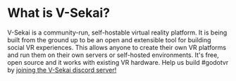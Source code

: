 # What is V-Sekai?

V-Sekai is a community-run, self-hostable virtual reality platform. It is being built from the ground up to be an open and extensible tool for building social VR experiences. This allows anyone to create their own VR platforms and run them on their own servers or self-hosted environments. It's free, open source and it works with existing VR hardware. Help us build #godotvr by [joining the V-Sekai discord server!](https://discord.gg/7BQDHesck8)
